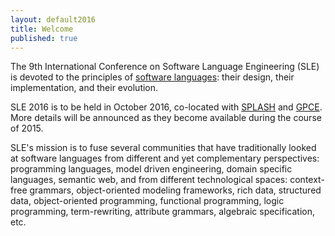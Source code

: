 ```yaml
---
layout: default2016
title: Welcome
published: true
---
```


The 9th International Conference on Software Language Engineering (SLE) is devoted to the principles of [software languages](http://en.wikipedia.org/wiki/Software_language): their design, their implementation, and their evolution. 

SLE 2016 is to be held in October 2016, co-located with [SPLASH](http://2016.splashcon.org/) and [GPCE](http://program-transformation.org/GPCE16). More details will be announced as they become available during the course of 2015.

SLE's mission is to fuse several communities that have traditionally looked at software languages from different and yet complementary perspectives: programming languages, model driven engineering, domain specific languages, semantic web, and from different technological spaces: context-free grammars, object-oriented modeling frameworks, rich data, structured data, object-oriented programming, functional programming, logic programming, term-rewriting, attribute grammars, algebraic specification, etc.